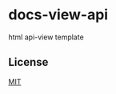 # docs-view-api

html api-view template

## License
[MIT](https://tldrlegal.com/license/mit-license)
